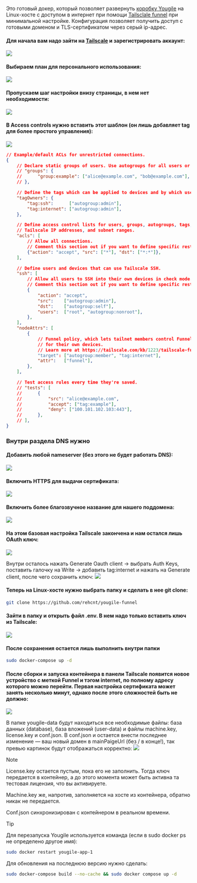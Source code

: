 Это готовый докер, который позволяет развернуть [коробку Yougile](https://ru.yougile.com/self-hosted) на Linux-хосте с доступом в интернет 
при помощи [Tailsclale funnel](https://tailscale.com/kb/1223/funnel) при минимальной настройке. Конфигурация позволяет получить доступ с готовыми доменом и 
TLS-сертификатом через серый ip-адрес. 

#### Для начала вам надо зайти на [Tailscale](https://tailscale.com/) и зарегистрировать аккаунт:
![](https://github.com/rehcnt/yougile-funnel/blob/main/screenshots/image-1.png?raw=true)

#### Выбираем план для персонального использования:
![](https://github.com/rehcnt/yougile-funnel/blob/main/screenshots/image-2.png?raw=true)

#### Пропускаем шаг настройки внизу страницы, в нем нет необходимости:
![](https://github.com/rehcnt/yougile-funnel/blob/main/screenshots/%D0%A1%D0%BD%D0%B8%D0%BC%D0%BE%D0%BA%20%D1%8D%D0%BA%D1%80%D0%B0%D0%BD%D0%B0%20%D0%BE%D1%82%202025-01-27%2002-20-26%20(%D0%9A%D0%BE%D0%BF%D0%B8%D1%8F).png?raw=true)

#### В Access controls нужно вставить этот шаблон (он лишь добавляет tag для более простого управления):
![](https://github.com/rehcnt/yougile-funnel/blob/main/screenshots/%D0%A1%D0%BD%D0%B8%D0%BC%D0%BE%D0%BA%20%D1%8D%D0%BA%D1%80%D0%B0%D0%BD%D0%B0%20%D0%BE%D1%82%202025-01-27%2002-21-14.png?raw=true)

```json
// Example/default ACLs for unrestricted connections.
{
	// Declare static groups of users. Use autogroups for all users or users with a specific role.
	// "groups": {
	//  	"group:example": ["alice@example.com", "bob@example.com"],
	// },

	// Define the tags which can be applied to devices and by which users.
	"tagOwners": {
		"tag:ssh":      ["autogroup:admin"],
		"tag:internet": ["autogroup:admin"],
	},

	// Define access control lists for users, groups, autogroups, tags,
	// Tailscale IP addresses, and subnet ranges.
	"acls": [
		// Allow all connections.
		// Comment this section out if you want to define specific restrictions.
		{"action": "accept", "src": ["*"], "dst": ["*:*"]},
	],

	// Define users and devices that can use Tailscale SSH.
	"ssh": [
		// Allow all users to SSH into their own devices in check mode.
		// Comment this section out if you want to define specific restrictions.
		{
			"action": "accept",
			"src":    ["autogroup:admin"],
			"dst":    ["autogroup:self"],
			"users":  ["root", "autogroup:nonroot"],
		},
	],
	"nodeAttrs": [
		{
			// Funnel policy, which lets tailnet members control Funnel
			// for their own devices.
			// Learn more at https://tailscale.com/kb/1223/tailscale-funnel/
			"target": ["autogroup:member", "tag:internet"],
			"attr":   ["funnel"],
		},
	],

	// Test access rules every time they're saved.
	// "tests": [
	//  	{
	//  		"src": "alice@example.com",
	//  		"accept": ["tag:example"],
	//  		"deny": ["100.101.102.103:443"],
	//  	},
	// ],
}

```

### Внутри раздела DNS нужно

#### Добавить любой nameserver (без этого не будет работать DNS):
![](https://github.com/rehcnt/yougile-funnel/blob/main/screenshots/2025-01-27_01-44.jpg?raw=true)

#### Включить HTTPS для выдачи сертификата:
![](https://github.com/rehcnt/yougile-funnel/blob/main/screenshots/%D0%A1%D0%BD%D0%B8%D0%BC%D0%BE%D0%BA%20%D1%8D%D0%BA%D1%80%D0%B0%D0%BD%D0%B0%20%D0%BE%D1%82%202025-01-27%2003-12-13.png?raw=true)

#### Включить более благозвучное название для нашего поддомена:
![](https://github.com/rehcnt/yougile-funnel/blob/main/screenshots/%D0%A1%D0%BD%D0%B8%D0%BC%D0%BE%D0%BA%20%D1%8D%D0%BA%D1%80%D0%B0%D0%BD%D0%B0%20%D0%BE%D1%82%202025-01-27%2002-37-57.png?raw=true)

#### На этом базовая настройка Tailscale закончена и нам остался лишь OAuth ключ:

![](https://github.com/rehcnt/yougile-funnel/blob/main/screenshots/%D0%A1%D0%BD%D0%B8%D0%BC%D0%BE%D0%BA%20%D1%8D%D0%BA%D1%80%D0%B0%D0%BD%D0%B0%20%D0%BE%D1%82%202025-01-27%2003-56-06.png?raw=true)

Внутри осталось нажать Generate Oauth client → выбрать Auth Keys, поставить галочку на Write → добавить tag:internet и нажать на Generate client, после чего сохранить ключ:
![](https://github.com/rehcnt/yougile-funnel/blob/main/screenshots/%D0%A1%D0%BD%D0%B8%D0%BC%D0%BE%D0%BA%20%D1%8D%D0%BA%D1%80%D0%B0%D0%BD%D0%B0%20%D0%BE%D1%82%202025-01-27%2002-25-32.png?raw=true)

#### Теперь на Linux-хосте нужно выбрать папку и сделать в нее git clone:

```bash
git clone https://github.com/rehcnt/yougile-funnel
```

#### Зайти в папку и открыть файл .env. В нем надо только вставить ключ из Tailscale:
![](https://github.com/rehcnt/yougile-funnel/blob/main/screenshots/%D0%A1%D0%BD%D0%B8%D0%BC%D0%BE%D0%BA%20%D1%8D%D0%BA%D1%80%D0%B0%D0%BD%D0%B0%20%D0%BE%D1%82%202025-01-27%2002-31-13.png?raw=true)

#### После сохранения остается лишь выполнить внутри папки 
```bash
sudo docker-compose up -d
```

#### После сборки и запуска контейнера в панели Tailscale появится новое устройство с меткой Funnel и тэгом internet, по полному адресу которого можно перейти. Первая настройка сертификата может занять несколько минут, однако после этого сложностей быть не должно:
![](https://github.com/rehcnt/yougile-funnel/blob/main/screenshots/%D0%A1%D0%BD%D0%B8%D0%BC%D0%BE%D0%BA%20%D1%8D%D0%BA%D1%80%D0%B0%D0%BD%D0%B0%20%D0%BE%D1%82%202025-01-27%2003-18-15.png?raw=true)

В папке yougile-data будут находиться все необходимые файлы: база данных (database), база вложений (user-data) и файлы machine.key, license.key и conf.json.
В conf.json и остается внести последнее изменение — ваш новый домен в mainPaigeUrl (без / в конце!), так превью картинок будут отображаться корректно:
![](https://github.com/rehcnt/yougile-funnel/blob/main/screenshots/%D0%A1%D0%BD%D0%B8%D0%BC%D0%BE%D0%BA%20%D1%8D%D0%BA%D1%80%D0%B0%D0%BD%D0%B0%20%D0%BE%D1%82%202025-01-27%2002-58-35.png)

> [!NOTE]
> License.key остается пустым, пока его не заполнить. Тогда ключ передается в контейнер, а до этого момента может быть активна та тестовая лицензия, что вы активируете. 
>
>Machine.key же, напротив, заполняется на хосте из контейнера, обратно никак не передается. 
>
>Conf.json синхронизирован с контейнером в реальном времени. 

> [!TIP]
> Для перезапуска Yougile используется команда (если в sudo docker ps не определено другое имя):
>
>```bash
>sudo docker restart yougile-app-1
>```
>
> Для обновления на последнюю версию нужно сделать:
>```bash
>sudo docker-compose build --no-cache && sudo docker compose up -d
>```